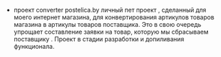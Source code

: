 - проект converter postelica.by личный пет проект , сделанный для моего интернет магазина, для конвертирования артикулов товаров магазина в артикулы товаров поставщика.
Это в свою очередь упрощает составление заявки на товар, которую мы сбрасываем поставщику .
Проект в стадии разработки и допиливания функционала. 

